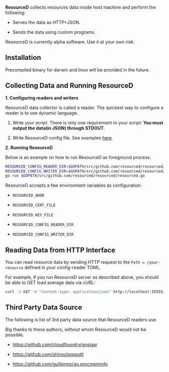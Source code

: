 **ResourceD** collects resources data inside host machine and perform the following:

* Serves the data as HTTP+JSON.

* Sends the data using custom programs.

ResourceD is currently alpha software. Use it at your own risk.


## Installation

Precompiled binary for darwin and linux will be provided in the future.


## Collecting Data and Running ResourceD

**1. Configuring readers and writers**

ResourceD data collector is called a reader. The quickest way to configure a reader is to use dynamic language.

1. Write your script. There is only one requirement to your script: **You must output the data(in JSON) through STDOUT**.

2. Write ResourceD config file. See examples [here](https://github.com/resourced/resourced/tree/master/tests/data/config-reader).


**2. Running ResourceD**

Below is an example on how to run ResourceD as foreground process.

```bash
RESOURCED_CONFIG_READER_DIR=$GOPATH/src/github.com/resourced/resourced/tests/data/config-reader \
RESOURCED_CONFIG_WRITER_DIR=$GOPATH/src/github.com/resourced/resourced/tests/data/config-writer \
go run $GOPATH/src/github.com/resourced/resourced/resourced.go
```

ResourceD accepts a few environment variables as configuration:

* `RESOURCED_ADDR`

* `RESOURCED_CERT_FILE`

* `RESOURCED_KEY_FILE`

* `RESOURCED_CONFIG_READER_DIR`

* `RESOURCED_CONFIG_WRITER_DIR`


## Reading Data from HTTP Interface

You can read resource data by sending HTTP request to the `Path = /your-resource` defined in your config-reader TOML.

For example, if you run ResourceD server as described above, you should be able to GET load average data via cURL:

```bash
curl -X GET -H "Content-type: application/json" http://localhost:55555/load-avg
```


## Third Party Data Source

The following is list of 3rd party data source that ResourceD readers use.

Big thanks to these authors, without whom ResourceD would not be possible.

* https://github.com/cloudfoundry/gosigar

* https://github.com/shirou/gopsutil

* https://github.com/guillermo/go.procmeminfo